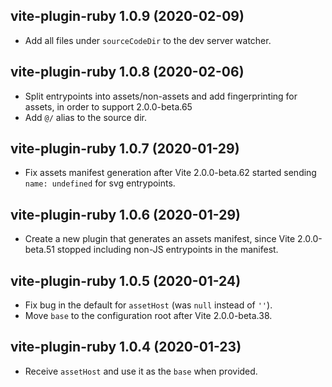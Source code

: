 ## vite-plugin-ruby 1.0.9 (2020-02-09)

- Add all files under `sourceCodeDir` to the dev server watcher.

## vite-plugin-ruby 1.0.8 (2020-02-06)

- Split entrypoints into assets/non-assets and add fingerprinting for assets, in order to support 2.0.0-beta.65
- Add `@/` alias to the source dir.

## vite-plugin-ruby 1.0.7 (2020-01-29)

- Fix assets manifest generation after Vite 2.0.0-beta.62 started sending `name: undefined` for svg entrypoints.

## vite-plugin-ruby 1.0.6 (2020-01-29)

- Create a new plugin that generates an assets manifest, since Vite 2.0.0-beta.51 stopped including non-JS entrypoints in the manifest.

## vite-plugin-ruby 1.0.5  (2020-01-24)

- Fix bug in the default for `assetHost` (was `null` instead of `''`).
- Move `base` to the configuration root after Vite 2.0.0-beta.38.

## vite-plugin-ruby 1.0.4  (2020-01-23)

- Receive `assetHost` and use it as the `base` when provided.
